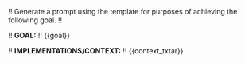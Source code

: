 !! Generate a prompt using the template for purposes of achieving the following goal. !!

!! **GOAL:** !!
{{goal}}

!! **IMPLEMENTATIONS/CONTEXT:** !!
{{context_txtar}}
